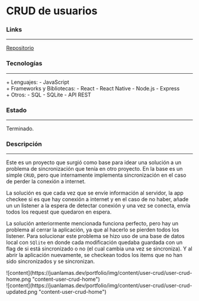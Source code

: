 # CRUD de usuarios

### Links

---

[Repositorio](https://github.com/cococov/user-crud)

### Tecnologías

---

<div class="list-super-index">
+ Lenguajes:
 - JavaScript
</div>

<div class="list-super-index">
+ Frameworks y Bibliotecas:
 - React
 - React Native
 - Node.js
 - Express
</div>

<div class="list-super-index">
+ Otros:
 - SQL
 - SQLite
 - API REST
</div>

### Estado

---

Terminado.

### Descripción

---

Este es un proyecto que surgió como base para idear una solución a un problema de sincronización que tenía en otro proyecto. En la base es un simple ``CRUD``, pero que internamente implementa sincronización en el caso de perder la conexión a internet.

La solución es que cada vez que se envíe información al servidor, la app checkee si es que hay conexión a internet y en el caso de no haber, añade un un listener a la espera de detectar conexión y una vez se conecta, envía todos los request que quedaron en espera.

La solución anteriormente mencionada funciona perfecto, pero hay un problema al cerrar la aplicación, ya que al hacerlo se pierden todos los listener. Para solucionar este problema se hizo uso de una base de datos local con ``SQlite`` en donde cada modificación quedaba guardada con un flag de si está sincronizado o no (el cual cambia una vez se sincroniza). Y al abrir la aplicación nuevamente, se checkean todos los items que no han sido sincronizados y se sincronizan.

<div class="img-content-flex-div">
<div class="img-content-phoneview-div">
![content](https://juanlamas.dev/portfolio/img/content/user-crud/user-crud-home.png "content-user-crud-home")
</div>
<div class="img-content-phoneview-div">
![content](https://juanlamas.dev/portfolio/img/content/user-crud/user-crud-updated.png "content-user-crud-home")
</div>
</div>